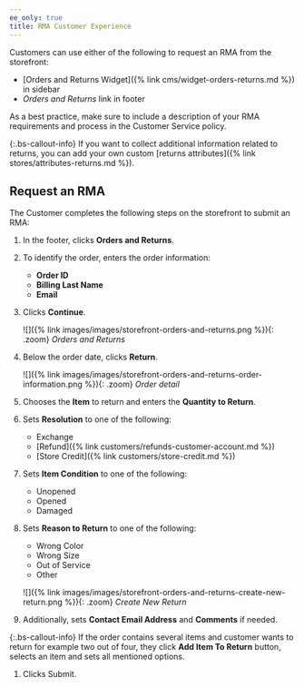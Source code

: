 ```yaml
---
ee_only: true
title: RMA Customer Experience
---
```


Customers can use either of the following to request an RMA from the storefront:

- [Orders and Returns Widget]({% link cms/widget-orders-returns.md %}) in sidebar
- _Orders and Returns_ link in footer

As a best practice, make sure to include a description of your RMA requirements and process in the Customer Service policy.

{:.bs-callout-info}
If you want to collect additional information related to returns, you can add your own custom [returns attributes]({% link stores/attributes-returns.md %}).

## Request an RMA

The Customer completes the following steps on the storefront to submit an RMA:

1. In the footer, clicks **Orders and Returns**.

1. To identify the order, enters the order information:

   - **Order ID**
   - **Billing Last Name**
   - **Email**

1. Clicks **Continue**.

   ![]({% link images/images/storefront-orders-and-returns.png %}){: .zoom}
   _Orders and Returns_

1. Below the order date, clicks **Return**.

   ![]({% link images/images/storefront-orders-and-returns-order-information.png %}){: .zoom}
   _Order detail_

1. Chooses the **Item** to return and enters the **Quantity to Return**.

1. Sets **Resolution** to one of the following:

   - Exchange
   - [Refund]({% link customers/refunds-customer-account.md %})
   - [Store Credit]({% link customers/store-credit.md %})

1. Sets **Item Condition** to one of the following:

   - Unopened
   - Opened
   - Damaged

1. Sets **Reason to Return** to one of the following:

   - Wrong Color
   - Wrong Size
   - Out of Service
   - Other

    ![]({% link images/images/storefront-orders-and-returns-create-new-return.png %}){: .zoom}
    _Create New Return_

1. Additionally, sets **Contact Email Address** and **Comments** if needed.

{:.bs-callout-info}
If the order contains several items and customer wants to return for example two out of four, they click **Add Item To Return** button, selects an item and sets all mentioned options.

1. Clicks <span class="btn">Submit</span>.
